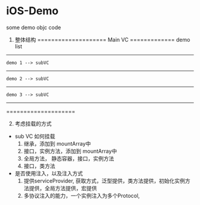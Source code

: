 # iOS-Demo
some demo objc code

1. 整体结构
====================
    Main VC
=============
    demo list
----------------
    demo 1 --> subVC
----------------
    demo 2 --> subVC
----------------
    demo 3 --> subVC
----------------
====================

2. 考虑挂载的方式
* sub VC 如何挂载
    1. 继承，添加到 mountArray中
    2. 接口，实例方法，添加到 mountArray中
    3. 全局方法， 静态容器，接口，实例方法
    4. 接口，类方法
* 是否使用注入，以及注入方式
    1. 提供serviceProvider, 获取方式，泛型提供，类方法提供，初始化实例方法提供，全局方法提供，宏提供
    2. 多协议注入的能力，一个实例注入为多个Protocol, 
